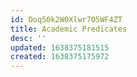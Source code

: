 ```yaml
---
id: Doq50k2W0Xlwr7O5WF4ZT
title: Academic Predicates
desc: ''
updated: 1638375181515
created: 1638375175972
---
```


